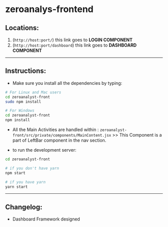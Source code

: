 # zeroanalys-frontend

## Locations:

1. (`http://host:port/`) this link goes to **LOGIN COMPONENT**
2. (`http://host:port/dashboard`) this link goes to **DASHBOARD COMPONENT**

---

## Instructions:

- Make sure you install all the dependencies by typing:

```bash
# For Linux and Mac users
cd zeroanalyst-front
sudo npm install

# For Windows
cd zeroanalyst-front
npm install
```

- All the Main Activities are handled within :
  `zeroanalyst-front/src/private/components/MainContent.jsx` >> This Component is a part of LeftBar component in the nav section.

- to run the development server:

```bash
cd zeroanalyst-front

# if you don't have yarn
npm start

# if you have yarn
yarn start
```

---

## Changelog:

- Dashboard Framework designed
